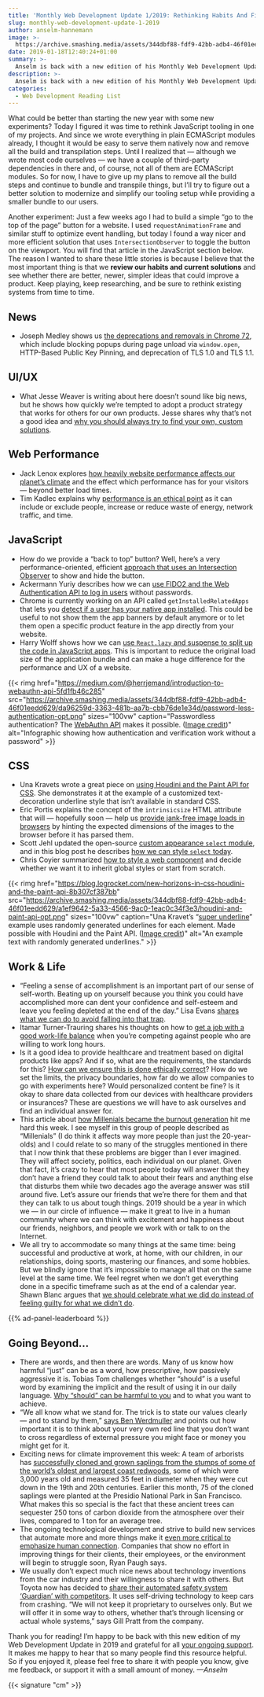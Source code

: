 ```yaml
---
title: 'Monthly Web Development Update 1/2019: Rethinking Habits And Finding Custom Solutions'
slug: monthly-web-development-update-1-2019
author: anselm-hannemann
image: >-
  https://archive.smashing.media/assets/344dbf88-fdf9-42bb-adb4-46f01eedd629/da96259d-3363-481b-aa7b-cbb76de1e34d/password-less-authentication-opt.png
date: 2019-01-18T12:40:24+01:00
summary: >-
  Anselm is back with a new edition of his Monthly Web Development Update. A reading list to help you rethink existing systems and habits and find the solution that really fits your product.
description: >-
  Anselm is back with a new edition of his Monthly Web Development Update. A reading list to help you rethink existing systems and habits and find the solution that really fits your product.
categories:
  - Web Development Reading List
---
```

What could be better than starting the new year with some new experiments? Today I figured it was time to rethink JavaScript tooling in one of my projects. And since we wrote everything in plain ECMAScript modules already, I thought it would be easy to serve them natively now and remove all the build and transpilation steps. Until I realized that — although we wrote most code ourselves — we have a couple of third-party dependencies in there and, of course, not all of them are ECMAScript modules. So for now, I have to give up my plans to remove all the build steps and continue to bundle and transpile things, but I’ll try to figure out a better solution to modernize and simplify our tooling setup while providing a smaller bundle to our users.

Another experiment: Just a few weeks ago I had to build a simple “go to the top of the page” button for a website. I used `requestAnimationFrame` and similar stuff to optimize event handling, but today I found a way nicer and more efficient solution that uses `IntersectionObserver` to toggle the button on the viewport. You will find that article in the JavaScript section below. The reason I wanted to share these little stories is because I believe that the most important thing is that we **review our habits and current solutions** and see whether there are better, newer, simpler ideas that could improve a product. Keep playing, keep researching, and be sure to rethink existing systems from time to time.

## News

- Joseph Medley shows us [the deprecations and removals in Chrome 72](https://developers.google.com/web/updates/2018/12/chrome-72-deps-rems), which include blocking popups during page unload via `window.open`, HTTP-Based Public Key Pinning, and deprecation of TLS 1.0 and TLS 1.1.

## UI/UX

- What Jesse Weaver is writing about here doesn’t sound like big news, but he shows how quickly we’re tempted to adopt a product strategy that works for others for our own products. Jesse shares why that’s not a good idea and [why you should always try to find your own, custom solutions](https://medium.com/s/user-friendly/emulation-is-not-a-product-strategy-cfecdbffce96).

## Web Performance

- Jack Lenox explores [how heavily website performance affects our planet’s climate](https://www.smashingmagazine.com/2019/01/save-planet-improving-website-performance/) and the effect which performance has for your visitors — beyond better load times.
- Tim Kadlec explains why [performance is an ethical point](https://timkadlec.com/remembers/2019-01-09-the-ethics-of-performance/) as it can include or exclude people, increase or reduce waste of energy, network traffic, and time.

## JavaScript

- How do we provide a “back to top” button? Well, here’s a very performance-oriented, efficient [approach that uses an Intersection Observer](https://m.signalvnoise.com/how-to-back-to-top-button-without-scroll-events/) to show and hide the button.
- Ackermann Yuriy describes how we can [use FIDO2 and the Web Authentication API to log in users](https://medium.com/@herrjemand/introduction-to-webauthn-api-5fd1fb46c285) without passwords.
- Chrome is currently working on an API called `getInstalledRelatedApps` that lets you [detect if a user has your native app installed](https://developers.google.com/web/updates/2018/12/get-installed-related-apps). This could be useful to not show them the app banners by default anymore or to let them open a specific product feature in the app directly from your website.
- Harry Wolff shows how we can [use `React.lazy` and suspense to split up the code in JavaScript apps](https://hswolff.com/blog/react-lazy-and-suspense/). This is important to reduce the original load size of the application bundle and can make a huge difference for the performance and UX of a website.

{{< rimg href="https://medium.com/@herrjemand/introduction-to-webauthn-api-5fd1fb46c285" src="https://archive.smashing.media/assets/344dbf88-fdf9-42bb-adb4-46f01eedd629/da96259d-3363-481b-aa7b-cbb76de1e34d/password-less-authentication-opt.png" sizes="100vw" caption="Passwordless authentication? The <a href='https://medium.com/@herrjemand/introduction-to-webauthn-api-5fd1fb46c285'>WebAuthn API</a> makes it possible. (<a href='https://medium.com/@herrjemand/introduction-to-webauthn-api-5fd1fb46c285'>Image credit</a>)" alt="Infographic showing how authentication and verification work without a password" >}}

## CSS

- Una Kravets wrote a great piece on [using Houdini and the Paint API for CSS](https://blog.logrocket.com/new-horizons-in-css-houdini-and-the-paint-api-8b307cf387bb). She demonstrates it at the example of a customized text-decoration underline style that isn’t available in standard CSS.
- Eric Portis explains the concept of the `intrinsicsize` HTML attribute that will — hopefully soon — help us [provide jank-free image loads in browsers](https://24ways.org/2018/jank-free-image-loads/) by hinting the expected dimensions of the images to the browser before it has parsed them.
- Scott Jehl updated the open-source [custom appearance `select` module](https://github.com/filamentgroup/select-css), and in this blog post he describes [how we can style `select` today](https://www.filamentgroup.com/lab/select-css.html).
- Chris Coyier summarized [how to style a web component](https://css-tricks.com/styling-a-web-component/) and decide whether we want it to inherit global styles or start from scratch.

{{< rimg href="https://blog.logrocket.com/new-horizons-in-css-houdini-and-the-paint-api-8b307cf387bb" src="https://archive.smashing.media/assets/344dbf88-fdf9-42bb-adb4-46f01eedd629/a1ef9642-5a33-4566-9ac0-1eac0c34f3e3/houdini-and-paint-api-opt.png" sizes="100vw" caption="Una Kravet’s “<a href='https://blog.logrocket.com/new-horizons-in-css-houdini-and-the-paint-api-8b307cf387bb'>super underline</a>” example uses randomly generated underlines for each element. Made possible with Houdini and the Paint API. (<a href='https://blog.logrocket.com/new-horizons-in-css-houdini-and-the-paint-api-8b307cf387bb'>Image credit</a>)" alt="An example text with randomly generated underlines." >}}

## Work &amp; Life

- “Feeling a sense of accomplishment is an important part of our sense of self-worth. Beating up on yourself because you think you could have accomplished more can dent your confidence and self-esteem and leave you feeling depleted at the end of the day.” Lisa Evans [shares what we can do to avoid falling into that trap](https://www.fastcompany.com/90288901/5-ways-to-feel-more-accomplished-at-the-end-of-each-day).
- Itamar Turner-Trauring shares his thoughts on how to [get a job with a good work-life balance](https://codewithoutrules.com/2019/01/09/worklife-balance-silicon-valley/) when you’re competing against people who are willing to work long hours.
- Is it a good idea to provide healthcare and treatment based on digital products like apps? And if so, what are the requirements, the standards for this? [How can we ensure this is done ethically correct](https://www.antonsten.com/prescribed-tech/)? How do we set the limits, the privacy boundaries, how far do we allow companies to go with experiments here? Would personalized content be fine? Is it okay to share data collected from our devices with healthcare providers or insurances? These are questions we will have to ask ourselves and find an individual answer for.
- This article about [how Millenials became the burnout generation](https://www.buzzfeednews.com/article/annehelenpetersen/millennials-burnout-generation-debt-work) hit me hard this week. I see myself in this group of people described as “Millenials” (I do think it affects way more people than just the 20-year-olds) and I could relate to so many of the struggles mentioned in there that I now think that these problems are bigger than I ever imagined. They will affect society, politics, each individual on our planet. Given that fact, it’s crazy to hear that most people today will answer that they don’t have a friend they could talk to about their fears and anything else that disturbs them while two decades ago the average answer was still around five. Let’s assure our friends that we’re there for them and that they can talk to us about tough things. 2019 should be a year in which we — in our circle of influence — make it great to live in a human community where we can think with excitement and happiness about our friends, neighbors, and people we work with or talk to on the Internet.
- We all try to accommodate so many things at the same time: being successful and productive at work, at home, with our children, in our relationships, doing sports, mastering our finances, and some hobbies. But we blindly ignore that it’s impossible to manage all that on the same level at the same time. We feel regret when we don’t get everything done in a specific timeframe such as at the end of a calendar year. Shawn Blanc argues that [we should celebrate what we did do instead of feeling guilty for what we didn’t do](https://shawnblanc.net/2019/01/regret-vs-celebration/).

{{% ad-panel-leaderboard %}}

## Going Beyond…

- There are words, and then there are words. Many of us know how harmful “just” can be as a word, how prescriptive, how passively aggressive it is. Tobias Tom challenges whether “should” is a useful word by examining the implicit and the result of using it in our daily language. [Why “should” can be harmful to you](https://tobiastom.name/articles/should) and to what you want to achieve.
- “We all know what we stand for. The trick is to state our values clearly — and to stand by them,” [says Ben Werdmuller](https://werd.io/2019/values-values-values) and points out how important it is to think about your very own red line that you don’t want to cross regardless of external pressure you might face or money you might get for it.
- Exciting news for climate improvement this week: A team of arborists has [successfully cloned and grown saplings from the stumps of some of the world’s oldest and largest coast redwoods](https://e360.yale.edu/digest/arborists-have-cloned-ancient-redwoods-from-their-massive-stumps), some of which were 3,000 years old and measured 35 feet in diameter when they were cut down in the 19th and 20th centuries. Earlier this month, 75 of the cloned saplings were planted at the Presidio National Park in San Francisco. What makes this so special is the fact that these ancient trees can sequester 250 tons of carbon dioxide from the atmosphere over their lives, compared to 1 ton for an average tree.
- The ongoing technological development and strive to build new services that automate more and more things make it [even more critical to emphasize human connection](https://www.fastcompany.com/90289814/the-importance-of-human-brands). Companies that show no effort in improving things for their clients, their employees, or the environment will begin to struggle soon, Ryan Paugh says.
- We usually don’t expect much nice news about technology inventions from the car industry and their willingness to share it with others. But Toyota now has decided to [share their automated safety system ‘Guardian’ with competitors](https://www.forbes.com/sites/alanohnsman/2019/01/08/toyota-offers-ai-enabled-crash-avoidance-tech-to-rivals-amid-auto-safety-push-at-ces/#33c7137c3dfa). It uses self-driving technology to keep cars from crashing. “We will not keep it proprietary to ourselves only. But we will offer it in some way to others, whether that’s through licensing or actual whole systems,” says Gill Pratt from the company.

Thank you for reading! I’m happy to be back with this new edition of my Web Development Update in 2019 and grateful for all [your ongoing support](https://wdrl.info/donate). It makes me happy to hear that so many people find this resource helpful. So if you enjoyed it, please feel free to share it with people you know, give me feedback, or support it with a small amount of money. *—Anselm*

{{< signature "cm" >}}